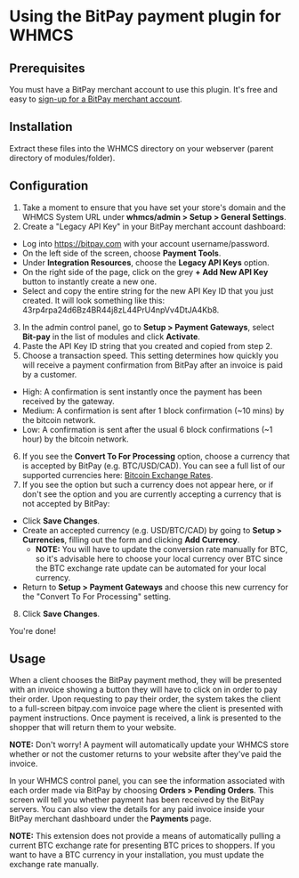 # Using the BitPay payment plugin for WHMCS

## Prerequisites
You must have a BitPay merchant account to use this plugin.  It's free and easy to [sign-up for a BitPay merchant account](https://bitpay.com/start).



## Installation

Extract these files into the WHMCS directory on your webserver (parent directory of
modules/folder).


## Configuration

1. Take a moment to ensure that you have set your store's domain and the WHMCS System URL under **whmcs/admin > Setup > General Settings**.
2. Create a "Legacy API Key" in your BitPay merchant account dashboard:
  * Log into https://bitpay.com with your account username/password.
  * On the left side of the screen, choose **Payment Tools**.
  * Under **Integration Resources**, choose the **Legacy API Keys** option.
  * On the right side of the page, click on the grey **+ Add New API Key** button to instantly create a new one.
  * Select and copy the entire string for the new API Key ID that you just created. It will look something like this: 43rp4rpa24d6Bz4BR44j8zL44PrU4npVv4DtJA4Kb8.
3. In the admin control panel, go to **Setup > Payment Gateways**, select **Bit-pay** in the list of modules and click **Activate**.
4. Paste the API Key ID string that you created and copied from step 2. 
5. Choose a transaction speed. This setting determines how quickly you will receive a payment confirmation from BitPay after an invoice is paid by a customer.
  * High: A confirmation is sent instantly once the payment has been received by the gateway.
  * Medium: A confirmation is sent after 1 block confirmation (~10 mins) by the bitcoin network.
  * Low: A confirmation is sent after the usual 6 block confirmations (~1 hour) by the bitcoin network.
6. If you see the **Convert To For Processing** option, choose a currency that is accepted by BitPay (e.g. BTC/USD/CAD).  You can see a full list of our supported currencies here: [Bitcoin Exchange Rates](https://bitpay.com/bitcoin-exchange-rates).
7. If you see the option but such a currency does not appear here, or if don't see the option and you are currently accepting a currency that is not accepted by BitPay:
  * Click **Save Changes**.
  * Create an accepted currency (e.g. USD/BTC/CAD) by going to **Setup > Currencies**, filling out the form and clicking **Add Currency**.
    * **NOTE:** You will have to update the conversion rate manually for BTC, so it's advisable here to choose your local currency over BTC since the BTC exchange rate update can be automated for your local currency.
  * Return to **Setup > Payment Gateways** and choose this new currency for the "Convert To For Processing" setting.
8. Click **Save Changes**.

You're done!


## Usage

When a client chooses the BitPay payment method, they will be presented with an invoice showing a button they will have to click on in order to pay their order.  Upon requesting to pay their order, the system takes the client to a full-screen bitpay.com invoice page where the client is presented with payment instructions.  Once payment is received, a link is presented to the shopper that will return them to your website.

**NOTE:** Don't worry!  A payment will automatically update your WHMCS store whether or not the customer returns to your website after they've paid the invoice.

In your WHMCS control panel, you can see the information associated with each order made via BitPay by choosing **Orders > Pending Orders**.  This screen will tell you whether payment has been received by the BitPay servers.  You can also view the details for any paid invoice inside your BitPay merchant dashboard under the **Payments** page.

**NOTE:** This extension does not provide a means of automatically pulling a current BTC exchange rate for presenting BTC prices to shoppers.  If you want to have a BTC currency in your installation, you must update the exchange rate manually.
